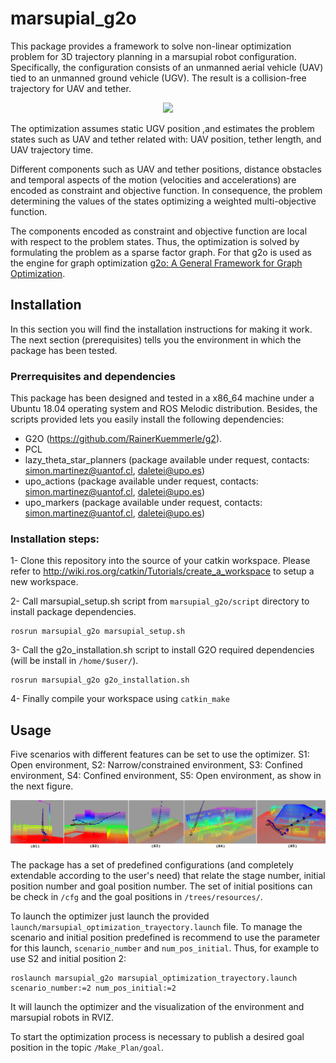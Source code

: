 # marsupial_g2o

This package provides a framework to solve non-linear optimization problem for 3D trajectory planning in a marsupial robot configuration. Specifically, the configuration consists of an unmanned aerial vehicle (UAV) tied to an unmanned ground vehicle (UGV). The result is a collision-free trajectory for UAV and tether.

<p align="center">
    <img src="worlds/scenario_2.gif" width="400">
</p>

The optimization assumes static UGV position ,and estimates the problem states such as UAV and tether related with: UAV  position,  tether length, and UAV trajectory time. 

Different components such as UAV and tether positions, distance obstacles and temporal aspects of the motion (velocities and accelerations) are encoded as constraint and objective function. In consequence, the problem determining the values of the states optimizing a weighted multi-objective function.

The components encoded as constraint and objective function are local with respect to the problem states. Thus, the optimization is solved by formulating the problem as a sparse factor graph. For that g2o is used as the engine for graph optimization [ g2o: A General Framework for Graph Optimization](http://ais.informatik.uni-freiburg.de/publications/papers/kuemmerle11icra.pdf).

## Installation

In this section you will find the installation instructions for making it work. The next section (prerequisites) tells you the environment in which the package has been tested.

### Prerrequisites and dependencies

This package has been designed and tested in a x86_64 machine under a Ubuntu 18.04 operating system and ROS Melodic distribution. Besides, the scripts provided lets you easily install the following dependencies:

- G2O (https://github.com/RainerKuemmerle/g2).
- PCL
- lazy_theta_star_planners (package available under request, contacts: simon.martinez@uantof.cl, daletei@upo.es)
- upo_actions (package available under request, contacts: simon.martinez@uantof.cl, daletei@upo.es)
- upo_markers (package available under request, contacts: simon.martinez@uantof.cl, daletei@upo.es)

### Installation steps:

1- Clone this repository into the source of your catkin workspace. Please refer to http://wiki.ros.org/catkin/Tutorials/create_a_workspace to setup a new workspace.

2- Call marsupial_setup.sh script from ```marsupial_g2o/script``` directory to install package dependencies.

```
rosrun marsupial_g2o marsupial_setup.sh
```

3- Call the g2o_installation.sh script to install G2O required dependencies (will be install in ```/home/$user/```).

```
rosrun marsupial_g2o g2o_installation.sh
```

4- Finally compile your workspace using ```catkin_make``` 

## Usage

Five scenarios with different features can be set to use the optimizer. S1: Open environment, S2: Narrow/constrained environment, S3: Confined environment, S4: Confined environment, S5: Open environment, as show in the next figure.

<p align="center">
    <img src="worlds/5_scenarios.png" width="1000">
</p>

The package has a set of predefined configurations (and completely extendable according to the user's need) that relate the stage number, initial position number and goal position number. The set of initial positions can be check in ```/cfg``` and the goal positions in ```/trees/resources/```.

To launch the optimizer just launch the provided ```launch/marsupial_optimization_trayectory.launch``` file. To manage the scenario and initial position predefined is recommend to use the parameter for this launch, ```scenario_number``` and ```num_pos_initial```. Thus, for example to use S2 and initial position 2: 

```
roslaunch marsupial_g2o marsupial_optimization_trayectory.launch scenario_number:=2 num_pos_initial:=2
```

It will launch the optimizer and the visualization of the environment and marsupial robots in RVIZ. 

To start the optimization process is necessary to publish a desired goal position in the topic ```/Make_Plan/goal```.
